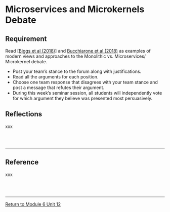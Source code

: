 # Microservices and Microkernels Debate

## Requirement
Read [[Biggs et al (2018)](https://www.semanticscholar.org/paper/The-Jury-Is-In%3A-Monolithic-OS-Design-Is-Flawed%3A-Biggs-Lee/2c13e61622fd2fbd18b8cf6e3eb822f013c4ac4d)] and [Bucchiarone et al (2018)](SSD_Unit12_SeminarReference.pdf) as examples of modern views and approaches to the Monolithic vs. Microservices/ Microkernel debate.

 - Post your team’s stance to the forum along with justifications.
 - Read all the arguments for each position.
 - Choose one team response that disagrees with your team stance and post a message that refutes their argument.
 - During this week’s seminar session, all students will independently vote for which argument they believe was presented most persuasively.
   

## Reflections
xxx

<br><br>

---

## Reference
xxx

<br><br>

---

[Return to Module 6 Unit 12](SSD_Unit12.md)
